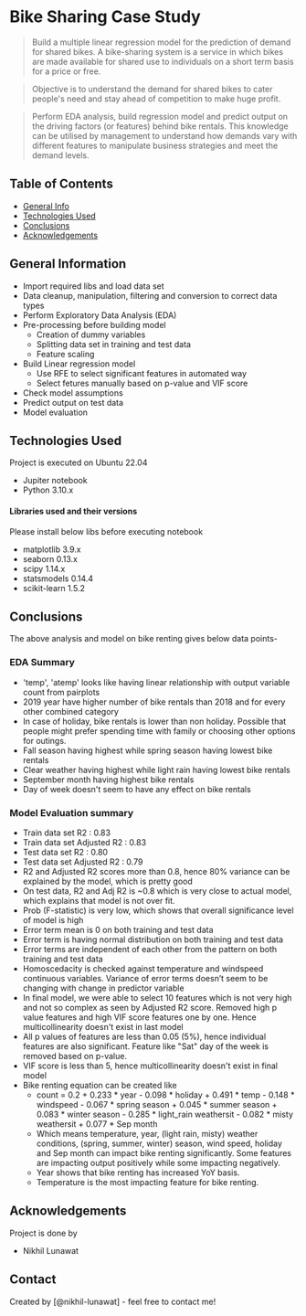 # Bike Sharing Case Study
> Build a multiple linear regression model for the prediction of demand for shared bikes. A bike-sharing system is a service in which bikes are made available for shared use to individuals on a short term basis for a price or free.

> Objective is to understand the demand for shared bikes to cater people's need and stay ahead of competition to make huge profit.

> Perform EDA analysis, build regression model and predict output on the driving factors (or features) behind bike rentals. This knowledge can be utilised by management to understand how demands vary with different features to manipulate business strategies and meet the demand levels.

## Table of Contents
* [General Info](#general-information)
* [Technologies Used](#technologies-used)
* [Conclusions](#conclusions)
* [Acknowledgements](#acknowledgements)

## General Information
- Import required libs and load data set
- Data cleanup, manipulation, filtering and conversion to correct data types
- Perform Exploratory Data Analysis (EDA)
- Pre-processing before building model
    - Creation of dummy variables
    - Splitting data set in training and test data
    - Feature scaling
- Build Linear regression model
    - Use RFE to select significant features in automated way
    - Select fetures manually based on p-value and VIF score
- Check model assumptions
- Predict output on test data
- Model evaluation

## Technologies Used
Project is executed on Ubuntu 22.04

- Jupiter notebook
- Python 3.10.x

#### Libraries used and their versions
Please install below libs before executing notebook

- matplotlib 3.9.x
- seaborn 0.13.x
- scipy 1.14.x
- statsmodels 0.14.4
- scikit-learn 1.5.2

## Conclusions
The above analysis and model on bike renting gives below data points-

### EDA Summary
- 'temp', 'atemp' looks like having linear relationship with output variable count from pairplots
- 2019 year have higher number of bike rentals than 2018 and for every other combined category
- In case of holiday, bike rentals is lower than non holiday. Possible that people might prefer spending time with family or choosing other options for outings.
- Fall season having highest while spring season having lowest bike rentals
- Clear weather having highest while light rain having lowest bike rentals
- September month having highest bike rentals
- Day of week doesn't seem to have any effect on bike rentals

### Model Evaluation summary
- Train data set R2          : 0.83
- Train data set Adjusted R2 : 0.83 
- Test data set R2           : 0.80
- Test data set Adjusted R2  : 0.79
- R2 and Adjusted R2 scores more than 0.8, hence 80% variance can be explained by the model, which is pretty good
- On test data, R2 and Adj R2 is ~0.8 which is very close to actual model, which explains that model is not over fit.
- Prob (F-statistic) is very low, which shows that overall significance level of model is high
- Error term mean is 0 on both training and test data
- Error term is having normal distribution on both training and test data
- Error terms are independent of each other from the pattern on both training and test data
- Homoscedacity is checked against temperature and windspeed continuous variables. Variance of error terms doesn’t seem to be changing with change in predictor variable
- In final model, we were able to select 10 features which is not very high and not so complex as seen by Adjusted R2 score. Removed high p value features and high VIF score features one by one. Hence multicollinearity doesn't exist in last model
- All p values of features are less than 0.05 (5%), hence individual features are also significant. Feature like "Sat" day of the week is removed based on p-value.
- VIF score is less than 5, hence multicollinearity doesn't exist in final model
- Bike renting equation can be created like
  - count = 0.2 + 0.233 * year - 0.098 * holiday + 0.491 * temp - 0.148 * windspeed - 0.067 * spring season + 0.045 * summer season + 0.083 * winter season - 0.285 * light_rain weathersit - 0.082 * misty weathersit + 0.077 * Sep month
  - Which means temperature, year, (light rain, misty) weather conditions, (spring, summer, winter) season, wind speed, holiday and Sep month can impact bike renting significantly. Some features are impacting output positively while some impacting negatively.
  - Year shows that bike renting has increased YoY basis.
  - Temperature is the most impacting feature for bike renting.

## Acknowledgements
Project is done by

- Nikhil Lunawat

## Contact
Created by [@nikhil-lunawat] - feel free to contact me!

